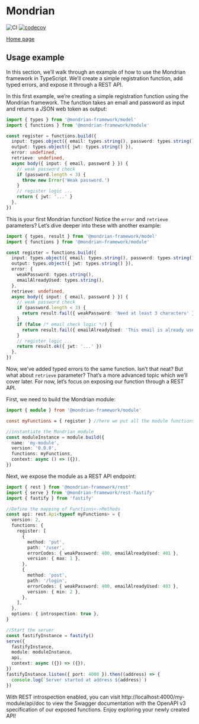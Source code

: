 # Mondrian

![CI](https://github.com/twinlogix/mondrian-framework/actions/workflows/ci-checks.yml/badge.svg)
[![codecov](https://codecov.io/gh/twinlogix/mondrian-framework/graph/badge.svg?token=DT2P5BRCMX)](https://codecov.io/gh/twinlogix/mondrian-framework)

[Home page](https://twinlogix.github.io/mondrian-framework/)

## Usage example

In this section, we’ll walk through an example of how to use the Mondrian framework in TypeScript. We’ll create a simple registration function, add typed errors, and expose it through a REST API.

In this first example, we’re creating a simple registration function using the Mondrian framework. The function takes an email and password as input and returns a JSON web token as output:

```typescript
import { types } from '@mondrian-framework/model'
import { functions } from '@mondrian-framework/module'

const register = functions.build({
  input: types.object({ email: types.string(), password: types.string() }),
  output: types.object({ jwt: types.string() }),
  error: undefined,
  retrieve: undefined,
  async body({ input: { email, password } }) {
    // weak password check
    if (password.length < 3) {
      throw new Error('Weak password.')
    }
    // register logic ...
    return { jwt: '...' }
  },
})
```

This is your first Mondrian function! Notice the `error` and `retrieve` parameters? Let’s dive deeper into these with another example:

```typescript
import { types, result } from '@mondrian-framework/model'
import { functions } from '@mondrian-framework/module'

const register = functions.build({
  input: types.object({ email: types.string(), password: types.string() }),
  output: types.object({ jwt: types.string() }),
  error: {
    weakPassword: types.string(),
    emailAlreadyUsed: types.string(),
  },
  retrieve: undefined,
  async body({ input: { email, password } }) {
    // weak password check
    if (password.length < 3) {
      return result.fail({ weakPassword: 'Need at least 3 characters' })
    }
    if (false /* email check logic */) {
      return result.fail({ emailAlreadyUsed: 'This email is already used' })
    }
    // register logic ...
    return result.ok({ jwt: '...' })
  },
})
```

Now, we’ve added typed errors to the same function. Isn’t that neat? But what about `retrieve` parameter? That’s a more advanced topic which we’ll cover later. For now, let’s focus on exposing our function through a REST API.

First, we need to build the Mondrian module:

```typescript
import { module } from '@mondrian-framework/module'

const myFunctions = { register } //here we put all the module functions

//instantiate the Mondrian module
const moduleInstance = module.build({
  name: 'my-module',
  version: '0.0.0',
  functions: myFunctions,
  context: async () => ({}),
})
```

Next, we expose the module as a REST API endpoint:

```typescript
import { rest } from '@mondrian-framework/rest'
import { serve } from '@mondrian-framework/rest-fastify'
import { fastify } from 'fastify'

//Define the mapping of Functions<->Methods
const api: rest.Api<typeof myFunctions> = {
  version: 2,
  functions: {
    register: [
      {
        method: 'put',
        path: '/user',
        errorCodes: { weakPassword: 400, emailAlreadyUsed: 401 },
        version: { max: 1 },
      },
      {
        method: 'post',
        path: '/login',
        errorCodes: { weakPassword: 400, emailAlreadyUsed: 403 },
        version: { min: 2 },
      },
    ],
  },
  options: { introspection: true },
}

//Start the server
const fastifyInstance = fastify()
serve({
  fastifyInstance,
  module: moduleInstance,
  api,
  context: async ({}) => ({}),
})
fastifyInstance.listen({ port: 4000 }).then((address) => {
  console.log(`Server started at address ${address}`)
})
```

With REST introspection enabled, you can visit http://localhost:4000/my-module/api/doc to view the Swagger documentation with the OpenAPI v3 specification of our exposed functions. Enjoy exploring your newly created API!
